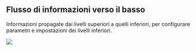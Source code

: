 ## Flusso di informazioni verso il basso

Informazioni propagate dai livelli superiori a quelli inferiori, per configurare parametri e impostazioni dei livelli inferiori.

![](Pasted%20image%2020240608120032.png)